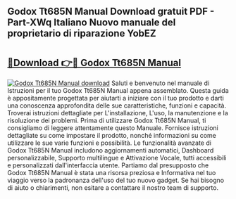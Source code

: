 ## Godox Tt685N Manual Download gratuit PDF - Part-XWq Italiano Nuovo manuale del proprietario di riparazione YobEZ

# <h2><a href="http://dffjtz.blite.top/?on=Godox+Tt685N+Manual">🔗Download 👉🔴 Godox Tt685N Manual</a></h2>

[![Godox Tt685N Manual download](https://i.imgur.com/lujVjoI.png)](http://dffjtz.blite.top/?on=Godox+Tt685N+Manual)
Saluti e benvenuto nel manuale di Istruzioni per il tuo Godox Tt685N Manual appena assemblato. Questa guida è appositamente progettata per aiutarti a iniziare con il tuo prodotto e darti una conoscenza approfondita delle sue caratteristiche, funzioni e capacità. Troverai istruzioni dettagliate per L'installazione, L'uso, la manutenzione e la risoluzione dei problemi. Prima di utilizzare Godox Tt685N Manual, ti consigliamo di leggere attentamente questo Manuale. Fornisce istruzioni dettagliate su come impostare il prodotto, nonché informazioni su come utilizzare le sue varie funzioni e possibilità. Le funzionalità avanzate di Godox Tt685N Manual includono aggiornamenti automatici, Dashboard personalizzabile, Supporto multilingue e Attivazione Vocale, tutti accessibili e personalizzati dall'interfaccia utente. Partiamo dal presupposto che Godox Tt685N Manual è stata una risorsa preziosa e Informativa nel tuo viaggio verso la padronanza dell'uso del tuo nuovo gadget. Se hai bisogno di aiuto o chiarimenti, non esitare a contattare il nostro team di supporto.
